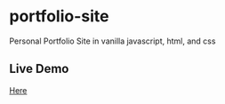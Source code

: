 # portfolio-site
Personal Portfolio Site in vanilla javascript, html, and css

## Live Demo
[Here](https://edwincloud.info/)